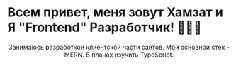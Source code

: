 <h1>Всем привет, меня зовут Хамзат и Я  "Frontend"  Разработчик! 👨🏻‍💻</h1>
  
  <center>Занимаюсь разработкой клиентской части сайтов. Мой основной стек - MERN.
В планах изучить TypeScript.
</center>
